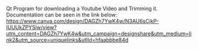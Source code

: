 Qt Program for downloading a Youtube Video and Trimming it. Documentation can be seen in the link below:
https://www.canva.com/design/DAGZh7YwK4w/N3AU6sCjkP-IUUUkZPYSiw/view?utm_content=DAGZh7YwK4w&utm_campaign=designshare&utm_medium=link2&utm_source=uniquelinks&utlId=hfaabbbe84d

